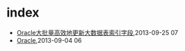# index
* [Oracle大批量高效地更新大数据表索引字段](/2013/2013-09-25-oracle-efficient-to-update-index-col-of-big-table),2013-09-25 07
* [Oracle](/2013/2013-09-04-oraclerebuilding-all-unusable-indexes),2013-09-04 06
